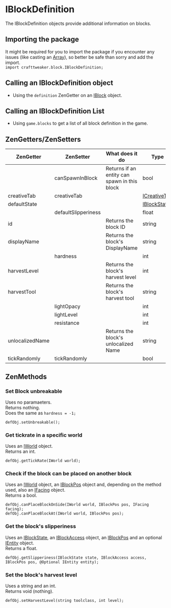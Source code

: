 # IBlockDefinition

The IBlockDefinition objects provide additional information on blocks.

## Importing the package
It might be required for you to import the package if you encounter any issues (like casting an [Array](/AdvancedFunctions/Arrays_and_Loops)), so better be safe than sorry and add the import.  
`import crafttweaker.block.IBlockDefinition;`

## Calling an IBlockDefinition object

* Using the `definition` ZenGetter on an [IBlock](IBlock) object.

## Calling an IBlockDefinition List

* Using `game.blocks` to get a list of all block definition in the game.

## ZenGetters/ZenSetters

| ZenGetter       | ZenSetter           | What does it do                              | Type                                               |
|-----------------|---------------------|----------------------------------------------|----------------------------------------------------|
|                 | canSpawnInBlock     | Returns if an entity can spawn in this block | bool                                               |
| creativeTab     | creativeTab         |                                              | [ICreativeTab](/Vanilla/CreativeTabs/ICreativeTab) |
| defaultState    |                     |                                              | [IBlockState](IBlockState)                         |
|                 | defaultSlipperiness |                                              | float                                              |
| id              |                     | Returns the block ID                         | string                                             |
| displayName     |                     | Returns the block's DisplayName              | string                                             |
|                 | hardness            |                                              | int                                                |
| harvestLevel    |                     | Returns the block's harvest level            | int                                                |
| harvestTool     |                     | Returns the block's harvest tool             | string                                             |
|                 | lightOpacy          |                                              | int                                                |
|                 | lightLevel          |                                              | int                                                |
|                 | resistance          |                                              | int                                                |
| unlocalizedName |                     | Returns the block's unlocalized Name         | string                                             |
| tickRandomly    | tickRandomly        |                                              | bool                                               |


## ZenMethods
### Set Block unbreakable
Uses no paramaeters.  
Returns nothing.  
Does the same as `hardness = -1;`
```
defObj.setUnbreakable();
```

### Get tickrate in a specific world
Uses an [IWorld](/Vanilla/World/IWorld) object.  
Returns an int.
```
defObj.getTickRate(IWorld world);
```

### Check if the block can be placed on another block
Uses an [IWorld](/Vanilla/World/IWorld) object, an [IBlockPos](/Vanilla/World/IBlockPos) object and, depending on the method used, also an [IFacing](/Vanilla/World/IFacing) object.  
Returns a bool.
```
defObj.canPlaceBlockOnSide(IWorld world, IBlockPos pos, IFacing facing);
defObj.canPlaceBlockAt(IWorld world, IBlockPos pos);
```


### Get the block's slipperiness
Uses an [IBlockState](IBlockState), an [IBlockAccess](/Vanilla/World/IBlockAccess) object, an [IBlockPos](/Vanilla/World/IBlockPos) and an optional [IEntity](/Vanilla/Entites/IEntity) object.  
Returns a float.
```
defObj.getSlipperiness(IBlockState state, IBlockAccess access, IBlockPos pos, @Optional IEntity entity);
```

### Set the block's harvest level
Uses a string and an int.  
Returns void (nothing).
```
defObj.setHarvestLevel(string toolclass, int level);
```

